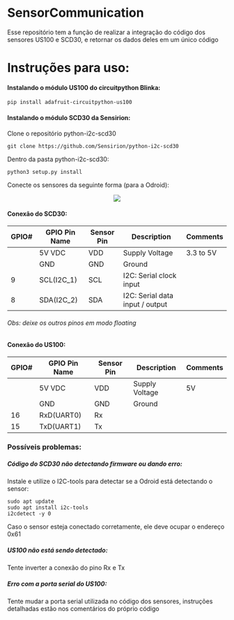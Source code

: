 # SensorCommunication

Esse repositório tem a função de realizar a integração do código dos sensores US100 e SCD30, e retornar os dados deles em um único código

# Instruções para uso:

#### Instalando o módulo US100 do circuitpython Blinka:

```
pip install adafruit-circuitpython-us100
```
#### Instalando o módulo SCD30 da Sensirion:

Clone o repositório python-i2c-scd30
```
git clone https://github.com/Sensirion/python-i2c-scd30
```

Dentro da pasta python-i2c-scd30:

```
python3 setup.py install
```
Conecte os sensores da seguinte forma (para a Odroid):

<p align="center">
  <img src="https://pi4j.com/1.2/images/odroid-xu4-con10-pinout.png" />
</p>

#### Conexão do SCD30:

GPIO#| GPIO Pin Name| Sensor Pin | Description     | Comments |
----- | ------------- | ----------- | -----------   | -------- |
  ⠀  |  5V VDC          | VDD         |   Supply Voltage          | 3.3 to 5V        |
  ⠀  |  GND       | GND         |    Ground         |        | 
   9 | SCL(I2C_1) | SCL   | I2C: Serial clock input   |     |
   8 | SDA(I2C_2) | SDA   | I2C: Serial data input / output   |     |
   
   ###### Obs: deixe os outros pinos em modo floating
   
#### Conexão do US100:

GPIO#| GPIO Pin Name| Sensor Pin | Description     | Comments |
----- | ------------- | ----------- | -----------   | -------- |
  ⠀  |  5V VDC          | VDD         |   Supply Voltage          | 5V        |
  ⠀  |  GND       | GND         |    Ground         |        | 
   16 | RxD(UART0) | Rx   |    |     |
   15 | TxD(UART1) | Tx   |   |     |

### Possíveis problemas:

##### Código do SCD30 não detectando firmware ou dando erro:

Instale e utilize o I2C-tools para detectar se a Odroid está detectando o sensor:

```
sudo apt update
sudo apt install i2c-tools
i2cdetect -y 0
```
Caso o sensor esteja conectado corretamente, ele deve ocupar o endereço 0x61

##### US100 não está sendo detectado:

Tente inverter a conexão do pino Rx e Tx

##### Erro com a porta serial do US100:

Tente mudar a porta serial utilizada no código dos sensores, instruções detalhadas estão nos comentários do próprio código
